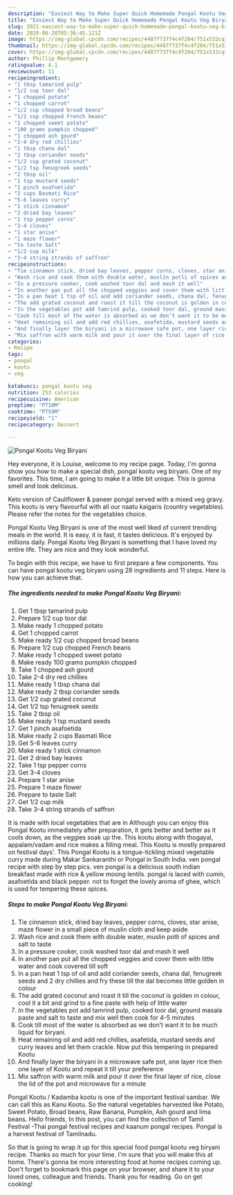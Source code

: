 ```yaml
---
description: "Easiest Way to Make Super Quick Homemade Pongal Kootu Veg Biryani"
title: "Easiest Way to Make Super Quick Homemade Pongal Kootu Veg Biryani"
slug: 3921-easiest-way-to-make-super-quick-homemade-pongal-kootu-veg-biryani
date: 2020-06-28T05:36:45.121Z
image: https://img-global.cpcdn.com/recipes/4487f737f4c4f204/751x532cq70/pongal-kootu-veg-biryani-recipe-main-photo.jpg
thumbnail: https://img-global.cpcdn.com/recipes/4487f737f4c4f204/751x532cq70/pongal-kootu-veg-biryani-recipe-main-photo.jpg
cover: https://img-global.cpcdn.com/recipes/4487f737f4c4f204/751x532cq70/pongal-kootu-veg-biryani-recipe-main-photo.jpg
author: Phillip Montgomery
ratingvalue: 4.1
reviewcount: 11
recipeingredient:
- "1 tbsp tamarind pulp"
- "1/2 cup toor dal"
- "1 chopped potato"
- "1 chopped carrot"
- "1/2 cup chopped broad beans"
- "1/2 cup chopped French beans"
- "1 chopped sweet potato"
- "100 grams pumpkin chopped"
- "1 chopped ash gourd"
- "2-4 dry red chillies"
- "1 tbsp chana dal"
- "2 tbsp coriander seeds"
- "1/2 cup grated coconut"
- "1/2 tsp fenugreek seeds"
- "2 tbsp oil"
- "1 tsp mustard seeds"
- "1 pinch asafoetida"
- "2 cups Basmati Rice"
- "5-6 leaves curry"
- "1 stick cinnamon"
- "2 dried bay leaves"
- "1 tsp pepper corns"
- "3-4 cloves"
- "1 star anise"
- "1 maze flower"
- "to taste Salt"
- "1/2 cup milk"
- "3-4 string strands of saffron"
recipeinstructions:
- "Tie cinnamon stick, dried bay leaves, pepper corns, cloves, star anise, maze flower in a small piece of muslin cloth and keep aside"
- "Wash rice and cook them with double water, muslin potli of spices and salt to taste"
- "In a pressure cooker, cook washed toor dal and mash it well"
- "In another pan put all the chopped veggies and cover them with little water and cook covered till soft"
- "In a pan heat 1 tsp of oil and add coriander seeds, chana dal, fenugreek seeds and 2 dry chillies and fry these till the dal becomes little golden in colour"
- "The add grated coconut and roast it till the coconut is golden in colour, cool it a bit and grind to a fine paste with help of little water"
- "In the vegetables pot add tamrind pulp, cooked toor dal, ground masala paste and salt to taste and mix well then cook for 4-5 minutes"
- "Cook till most of the water is absorbed as we don’t want it to be much liquid for biryani."
- "Heat remaining oil and add red chillies, asafetida, mustard seeds and curry leaves and let them crackle. Now put this tempering in prepared Kootu"
- "And finally layer the biryani in a microwave safe pot, one layer rice then one layer of Kootu and repeat it till your preference"
- "Mix saffron with warm milk and pour it over the final layer of rice, close the lid of the pot and microwave for a minute"
categories:
- Recipe
tags:
- pongal
- kootu
- veg

katakunci: pongal kootu veg 
nutrition: 253 calories
recipecuisine: American
preptime: "PT10M"
cooktime: "PT59M"
recipeyield: "1"
recipecategory: Dessert

---
```



![Pongal Kootu Veg Biryani](https://img-global.cpcdn.com/recipes/4487f737f4c4f204/751x532cq70/pongal-kootu-veg-biryani-recipe-main-photo.jpg)

Hey everyone, it is Louise, welcome to my recipe page. Today, I'm gonna show you how to make a special dish, pongal kootu veg biryani. One of my favorites. This time, I am going to make it a little bit unique. This is gonna smell and look delicious.

Keto version of Cauliflower &amp; paneer pongal served with a mixed veg gravy. This kootu is very flavourful with all our naatu kaigaris (country vegetables). Please refer the notes for the vegetables choice.

Pongal Kootu Veg Biryani is one of the most well liked of current trending meals in the world. It is easy, it is fast, it tastes delicious. It's enjoyed by millions daily. Pongal Kootu Veg Biryani is something that I have loved my entire life. They are nice and they look wonderful.


To begin with this recipe, we have to first prepare a few components. You can have pongal kootu veg biryani using 28 ingredients and 11 steps. Here is how you can achieve that.

<!--inarticleads1-->

##### The ingredients needed to make Pongal Kootu Veg Biryani:

1. Get 1 tbsp tamarind pulp
1. Prepare 1/2 cup toor dal
1. Make ready 1 chopped potato
1. Get 1 chopped carrot
1. Make ready 1/2 cup chopped broad beans
1. Prepare 1/2 cup chopped French beans
1. Make ready 1 chopped sweet potato
1. Make ready 100 grams pumpkin chopped
1. Take 1 chopped ash gourd
1. Take 2-4 dry red chillies
1. Make ready 1 tbsp chana dal
1. Make ready 2 tbsp coriander seeds
1. Get 1/2 cup grated coconut
1. Get 1/2 tsp fenugreek seeds
1. Take 2 tbsp oil
1. Make ready 1 tsp mustard seeds
1. Get 1 pinch asafoetida
1. Make ready 2 cups Basmati Rice
1. Get 5-6 leaves curry
1. Make ready 1 stick cinnamon
1. Get 2 dried bay leaves
1. Take 1 tsp pepper corns
1. Get 3-4 cloves
1. Prepare 1 star anise
1. Prepare 1 maze flower
1. Prepare to taste Salt
1. Get 1/2 cup milk
1. Take 3-4 string strands of saffron


It is made with local vegetables that are in Although you can enjoy this Pongal Kootu immediately after preparation, it gets better and better as it cools down, as the veggies soak up the. This kootu along with thogayal, appalam/vadam and rice makes a filling meal. This Kootu is mostly prepared on festival days&#39;. This Pongal Kootu is a tongue-tickling mixed vegetable curry made during Makar Sankaranthi or Pongal in South India. ven pongal recipe with step by step pics. ven pongal is a delicious south indian breakfast made with rice &amp; yellow moong lentils. pongal is laced with cumin, asafoetida and black pepper. not to forget the lovely aroma of ghee, which is used for tempering these spices. 

<!--inarticleads2-->

##### Steps to make Pongal Kootu Veg Biryani:

1. Tie cinnamon stick, dried bay leaves, pepper corns, cloves, star anise, maze flower in a small piece of muslin cloth and keep aside
1. Wash rice and cook them with double water, muslin potli of spices and salt to taste
1. In a pressure cooker, cook washed toor dal and mash it well
1. In another pan put all the chopped veggies and cover them with little water and cook covered till soft
1. In a pan heat 1 tsp of oil and add coriander seeds, chana dal, fenugreek seeds and 2 dry chillies and fry these till the dal becomes little golden in colour
1. The add grated coconut and roast it till the coconut is golden in colour, cool it a bit and grind to a fine paste with help of little water
1. In the vegetables pot add tamrind pulp, cooked toor dal, ground masala paste and salt to taste and mix well then cook for 4-5 minutes
1. Cook till most of the water is absorbed as we don’t want it to be much liquid for biryani.
1. Heat remaining oil and add red chillies, asafetida, mustard seeds and curry leaves and let them crackle. Now put this tempering in prepared Kootu
1. And finally layer the biryani in a microwave safe pot, one layer rice then one layer of Kootu and repeat it till your preference
1. Mix saffron with warm milk and pour it over the final layer of rice, close the lid of the pot and microwave for a minute


Pongal Kootu / Kadamba kootu is one of the important festival sambar. We can call this as Kanu Kootu. So the natural vegetables harvested like Potato, Sweet Potato, Broad beans, Raw Banana, Pumpkin, Ash gourd and lima beans. Hello friends, In this post, you can find the collection of Tamil Festival -Thai pongal festival recipes and kaanum pongal recipes. Pongal is a harvest festival of Tamilnadu. 

So that is going to wrap it up for this special food pongal kootu veg biryani recipe. Thanks so much for your time. I'm sure that you will make this at home. There's gonna be more interesting food at home recipes coming up. Don't forget to bookmark this page on your browser, and share it to your loved ones, colleague and friends. Thank you for reading. Go on get cooking!
